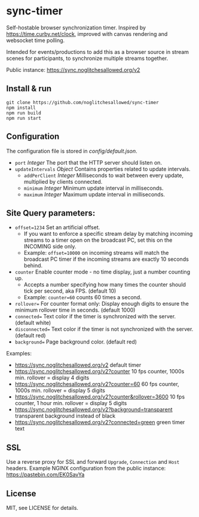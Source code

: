 # sync-timer

Self-hostable browser synchronization timer. Inspired by https://time.curby.net/clock, improved with canvas rendering and websocket time polling. 

Intended for events/productions to add this as a browser source in stream scenes for participants, to synchronize multiple streams together.

Public instance: https://sync.noglitchesallowed.org/v2

## Install & run

```
git clone https://github.com/noglitchesallowed/sync-timer
npm install
npm run build
npm run start
```

## Configuration

The configuration file is stored in *config/default.json*.

- `port` *Integer* The port that the HTTP server should listen on.
- `updateIntervals` *Object* Contains properties related to update intervals.
  - `addPerClient` *Integer* Milliseconds to wait between every update, multiplied by clients connected.
  - `minimum` *Integer* Minimum update interval in milliseconds.
  - `maximum` *Integer* Maximum update interval in milliseconds.

## Site Query parameters:

- `offset=1234` Set an artificial offset.
  - If you want to enforce a specific stream delay by matching incoming streams to a timer open on the broadcast PC, set this on the INCOMING side only.
  - Example: `offset=10000` on incoming streams will match the broadcast PC timer if the incoming streams are exactly 10 seconds behind.
- `counter` Enable counter mode - no time display, just a number counting up.
  - Accepts a number specifying how many times the counter should tick per second, aka FPS. (default 10)
  - Example: `counter=60` counts 60 times a second.
- `rollover=` For counter format only: Display enough digits to ensure the minimum rollover time in seconds. (default 1000)
- `connected=` Text color if the timer is synchronized with the server. (default white)
- `disconnected=` Text color if the timer is not synchronized with the server. (default red)
- `background=` Page background color. (default red)


Examples:
- https://sync.noglitchesallowed.org/v2 default timer
- https://sync.noglitchesallowed.org/v2?counter 10 fps counter, 1000s min. rollover = display 4 digits
- https://sync.noglitchesallowed.org/v2?counter=60 60 fps counter, 1000s min. rollover = display 5 digits
- https://sync.noglitchesallowed.org/v2?counter&rollover=3600 10 fps counter, 1 hour min. rollover = display 5 digits
- https://sync.noglitchesallowed.org/v2?background=transparent transparent background instead of black
- https://sync.noglitchesallowed.org/v2?connected=green green timer text

## SSL

Use a reverse proxy for SSL and forward `Upgrade`, `Connection` and `Host` headers. Example NGINX configuration from the public instance: https://pastebin.com/EK0SavYa

## License

MIT, see LICENSE for details.